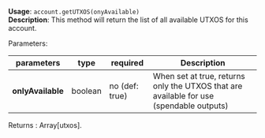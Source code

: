 **Usage**: `account.getUTXOS(onyAvailable)`      
**Description**: This method will return the list of all available UTXOS for this account.

Parameters: 

| parameters           | type      | required       | Description                                                                             |  
|----------------------|-----------|----------------| ----------------------------------------------------------------------------------------|
| **onlyAvailable**    | boolean   | no (def: true) | When set at true, returns only the UTXOS that are available for use (spendable outputs) |

Returns : Array[utxos].
